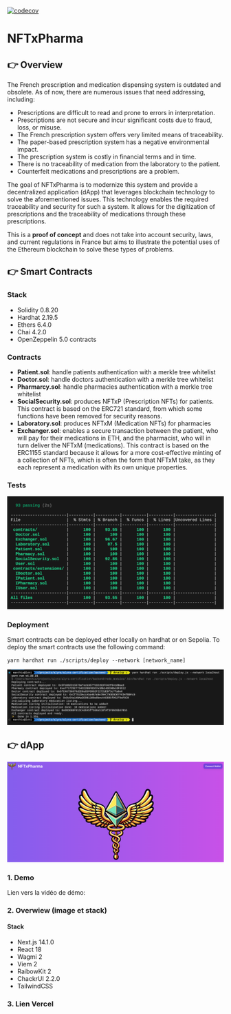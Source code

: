 [![codecov](https://codecov.io/gh/manthis/NFTxPharma/graph/badge.svg?token=2Fj6Fdj1hz)](https://codecov.io/gh/manthis/NFTxPharma)

# NFTxPharma

## :point_right: Overview

The French prescription and medication dispensing system is outdated and obsolete. As of now, there are numerous issues that need addressing, including:

-   Prescriptions are difficult to read and prone to errors in interpretation.
-   Prescriptions are not secure and incur significant costs due to fraud, loss, or misuse.
-   The French prescription system offers very limited means of traceability.
-   The paper-based prescription system has a negative environmental impact.
-   The prescription system is costly in financial terms and in time.
-   There is no traceability of medication from the laboratory to the patient.
-   Counterfeit medications and prescriptions are a problem.

The goal of NFTxPharma is to modernize this system and provide a decentralized application (dApp) that leverages blockchain technology to solve the aforementioned issues. This technology enables the required traceability and security for such a system. It allows for the digitization of prescriptions and the traceability of medications through these prescriptions.

This is a **proof of concept** and does not take into account security, laws, and current regulations in France but aims to illustrate the potential uses of the Ethereum blockchain to solve these types of problems.

## :point_right: Smart Contracts

### Stack

-   Solidity 0.8.20
-   Hardhat 2.19.5
-   Ethers 6.4.0
-   Chai 4.2.0
-   OpenZeppelin 5.0 contracts

### Contracts

-   **Patient.sol**: handle patients authentication with a merkle tree whitelist
-   **Doctor.sol**: handle doctors authentication with a merkle tree whitelist
-   **Pharmarcy.sol**: handle pharmacies authentication with a merkle tree whitelist
-   **SocialSecurity.sol**: produces NFTxP (Prescription NFTs) for patients. This contract is based on the ERC721 standard, from which some functions have been removed for security reasons.
-   **Laboratory.sol**: produces NFTxM (Medication NFTs) for pharmacies
-   **Exchanger.sol**: enables a secure transaction between the patient, who will pay for their medications in ETH, and the pharmacist, who will in turn deliver the NFTxM (medications). This contract is based on the ERC1155 standard because it allows for a more cost-effective minting of a collection of NFTs, which is often the form that NFTxM take, as they each represent a medication with its own unique properties.

### Tests

![image](./resources/tests.png)

### Deployment

Smart contracts can be deployed ether locally on hardhat or on Sepolia. To deploy the smart contracts use the following command:

```
yarn hardhat run ./scripts/deploy --network [network_name]
```

![image](./resources/deploy.png)

## :point_right: dApp

![image](./resources/app.png)

### 1. Demo

Lien vers la vidéo de démo:

### 2. Overwiew (image et stack)

#### Stack

-   Next.js 14.1.0
-   React 18
-   Wagmi 2
-   Viem 2
-   RaibowKit 2
-   ChackrUI 2.2.0
-   TailwindCSS

### 3. Lien Vercel
